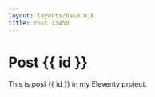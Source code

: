 ```yaml
---
layout: layouts/base.njk
title: Post 13450
---
```


# Post {{ id }}

This is post {{ id }} in my Eleventy project.

